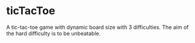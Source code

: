 # ticTacToe
A tic-tac-toe game with dynamic board size with 3 difficulties. The aim of the hard difficulty is to be unbeatable.
